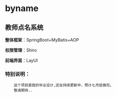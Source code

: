 # byname
## 教师点名系统

**整体框架**：SpringBoot+MyBatis+AOP

**权限管理**：Shiro

**前端界面**：LayUI

### 特别说明：
        这个项目是我的毕业设计,还在持续更新中，预计七月低做完。
        敬请期待..

